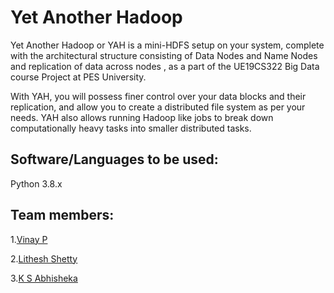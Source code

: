 
# Yet Another Hadoop

Yet Another Hadoop or YAH is a mini-HDFS setup on your system, complete with the architectural structure consisting of Data Nodes and Name Nodes and replication of data across nodes , as a part of the UE19CS322 Big Data course Project at PES University.

With YAH, you will possess finer control over your data blocks and their replication, and allow you to create a distributed file system as per your needs. YAH also allows running Hadoop like jobs to break down computationally heavy tasks into smaller distributed tasks.


## Software/Languages to be used:
Python 3.8.x
## Team members:
1.[Vinay P ](https://github.com/Vinaypnaidu)

2.[Lithesh Shetty ](https://github.com/shettylithesh)

3.[K S Abhisheka ](https://github.com/Abhi-k-s)


